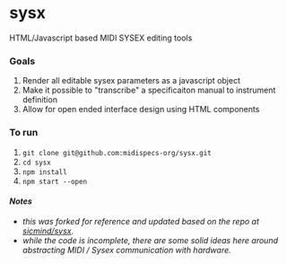 # sysx
HTML/Javascript based MIDI SYSEX editing tools

### Goals

1.	Render all editable sysex parameters as a javascript object
2.	Make it possible to "transcribe" a specificaiton manual to instrument definition
3.	Allow for open ended interface design using HTML components

### To run
1. `git clone git@github.com:midispecs-org/sysx.git`
2. `cd sysx`
3. `npm install`
4. `npm start --open`

#### _Notes_
* _this was forked for reference and updated based on the repo at [sicmind/sysx](https://github.com/sicmind/sysx)._
* _while the code is incomplete, there are some solid ideas here around abstracting MIDI / Sysex communication with hardware._
